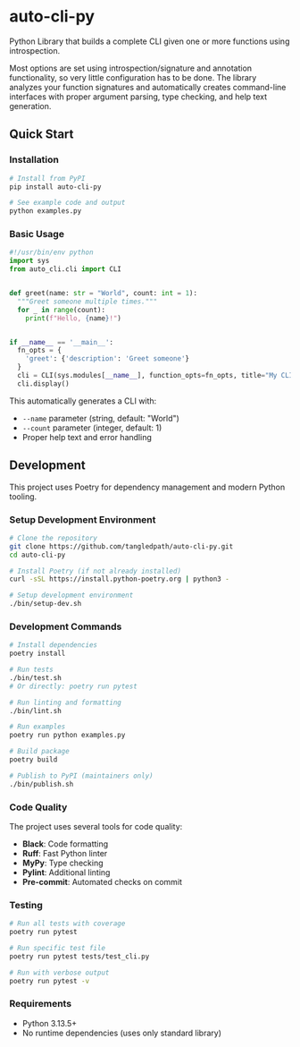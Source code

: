 # auto-cli-py
Python Library that builds a complete CLI given one or more functions using introspection.

Most options are set using introspection/signature and annotation functionality, so very little configuration has to be done. The library analyzes your function signatures and automatically creates command-line interfaces with proper argument parsing, type checking, and help text generation.

## Quick Start

### Installation
```bash
# Install from PyPI
pip install auto-cli-py

# See example code and output
python examples.py
```

### Basic Usage

```python
#!/usr/bin/env python
import sys
from auto_cli.cli import CLI


def greet(name: str = "World", count: int = 1):
  """Greet someone multiple times."""
  for _ in range(count):
    print(f"Hello, {name}!")


if __name__ == '__main__':
  fn_opts = {
    'greet': {'description': 'Greet someone'}
  }
  cli = CLI(sys.modules[__name__], function_opts=fn_opts, title="My CLI")
  cli.display()
```

This automatically generates a CLI with:
- `--name` parameter (string, default: "World")  
- `--count` parameter (integer, default: 1)
- Proper help text and error handling

## Development

This project uses Poetry for dependency management and modern Python tooling.

### Setup Development Environment

```bash
# Clone the repository
git clone https://github.com/tangledpath/auto-cli-py.git
cd auto-cli-py

# Install Poetry (if not already installed)
curl -sSL https://install.python-poetry.org | python3 -

# Setup development environment
./bin/setup-dev.sh
```

### Development Commands

```bash
# Install dependencies
poetry install

# Run tests
./bin/test.sh
# Or directly: poetry run pytest

# Run linting and formatting
./bin/lint.sh

# Run examples
poetry run python examples.py

# Build package
poetry build

# Publish to PyPI (maintainers only)
./bin/publish.sh
```

### Code Quality

The project uses several tools for code quality:
- **Black**: Code formatting
- **Ruff**: Fast Python linter
- **MyPy**: Type checking  
- **Pylint**: Additional linting
- **Pre-commit**: Automated checks on commit

### Testing

```bash
# Run all tests with coverage
poetry run pytest

# Run specific test file
poetry run pytest tests/test_cli.py

# Run with verbose output
poetry run pytest -v
```

### Requirements

- Python 3.13.5+
- No runtime dependencies (uses only standard library)
